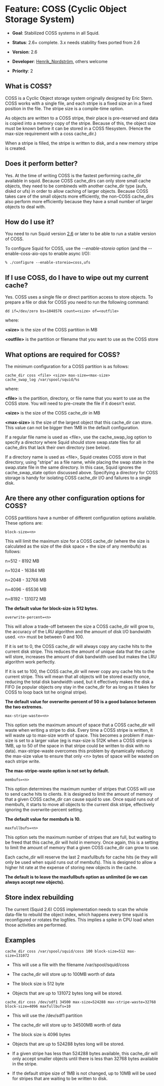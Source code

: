 # Feature: COSS (Cyclic Object Storage System)

  - **Goal**: Stabilized COSS systems in all Squid.

  - **Status**: 2.6+ complete. 3.x needs stability fixes ported from 2.6

  - **Version**: 2.6

  - **Developer**:
    [Henrik\_Nordström](https://wiki.squid-cache.org/Features/CyclicObjectStorageSystem/Henrik_Nordstr%C3%B6m#),
    others welcome

  - **Priority**: 2

## What is COSS?

COSS is a Cyclic Object storage system originally designed by Eric
Stern. COSS works with a single file, and each stripe is a fixed size an
in a fixed position in the file. The stripe size is a compile-time
option.

As objects are written to a COSS stripe, their place is pre-reserved and
data is copied into a memory copy of the stripe. Because of this, the
object size must be known before it can be stored in a COSS filesystem.
(Hence the max-size requirement with a coss cache\_dir.)

When a stripe is filled, the stripe is written to disk, and a new memory
stripe is created.

## Does it perform better?

Yes. At the time of writing COSS is the fastest performing cache\_dir
available in squid. Because COSS cache\_dirs can only store small cache
objects, they need to be combineds with another cache\_dir type (aufs,
diskd or ufs) in order to allow caching of larger objects. Because COSS
takes care of the small objects more efficiently, the non-COSS
cache\_dirs also perform more efficiently because they have a small
number of larger objects to deal with.

## How do I use it?

You need to run Squid version
[2.6](http://www.squid-cache.org/Versions/v2/2.6) or later to be able to
run a stable version of COSS.

To configure Squid for COSS, use the *--enable-storeio* option (and the
--enable-coss-aio-ops to enable async I/O):

    % ./configure --enable-storeio=coss,ufs

## If I use COSS, do I have to wipe out my current cache?

Yes. COSS uses a single file or direct partition access to store
objects. To prepare a file or disk for COSS you need to run the
following command:

    dd if=/dev/zero bs=1048576 count=<size> of=<outfile>

where:

**\<size\>** is the size of the COSS partition in MB

**\<outfile\>** is the partition or filename that you want to use as the
COSS store

## What options are required for COSS?

The minimum configuration for a COSS partition is as follows:

    cache_dir coss <file> <size> max-size=<max-size>
    cache_swap_log /var/spool/squid/%s

where:

**\<file\>** is the partition, directory, or file name that you want to
use as the COSS store. You will need to pre-create the file if it
doesn't exist.

**\<size\>** is the size of the COSS cache\_dir in MB

**\<max-size\>** is the size of the largest object that this cache\_dir
can store. This value can not be bigger then 1MB in the default
configuration.

If a regular file name is used as \<file\>, use the cache\_swap\_log
option to specify a directory where Squid should store swap.state files
for all cache\_dirs that lack their own directory (see below).

If a directory name is used as \<file\>, Squid creates COSS store in
that directory, using "stripe" as a file name, while placing the swap
state in the swap.state file in the same directory. In this case, Squid
ignores the cache\_swap\_state option discussed above. Specifying a
directory for COSS storage is handy for isolating COSS cache\_dir I/O
and failures to a single disk.

## Are there any other configuration options for COSS?

COSS partitions have a number of different configuration options
available. These options are:

    block-size=<n>

This will limit the maximum size for a COSS cache\_dir (where the size
is calculated as the size of the disk space + the size of any membufs)
as follows:

n=512 - 8192 MB

n=1024 - 16384 MB

n=2048 - 32768 MB

n=4096 - 65536 MB

n=8192 - 131072 MB

**The default value for block-size is 512 bytes.**

    overwrite-percent=<n>

This will allow a trade-off between the size a COSS cache\_dir will grow
to, the accuracy of the LRU algorithm and the amount of disk I/O
bandwidth used. \<n\> must be between 0 and 100.

If it is set to 0, the COSS cache\_dir will always copy any cache hits
to the current disk stripe. This reduces the amount of unique data that
the cache will store, increases the amount of disk bandwidth used but
makes the LRU algorithm work perfectly.

If it is set to 100, the COSS cache\_dir will never copy any cache hits
to the current stripe. This will mean that all objects will be stored
exactly once, reducing the total disk bandwidth used, but it effectively
makes the disk a FIFO (ie popular objects ony stay in the cache\_dir for
as long as it takes for COSS to loop back tot he original stripe).

**The default value for overwrite-percent of 50 is a good balance
between the two extremes.**

    max-stripe-waste=<n>

This option sets the maximum amount of space that a COSS cache\_dir will
waste when writing a stripe to disk. Every time a COSS stripe is
written, it will waste up to max-size worth of space. This becomes a
problem if max-size is set to a larger value (eg is max-size is 512K
when a COSS stripe is 1MB, up to 50 of the space in that stripe could be
written to disk with no data). max-stripe-waste overcomes this problem
by dynamically reducing the max-size value to ensure that only \<n\>
bytes of space will be wasted on each stripe write.

**The max-stripe-waste option is not set by default.**

    membufs=<n>

This option determines the maximum number of stripes that COSS will use
to send cache hits to clients. It is designed to limit the amount of
memory that a given COSS cache\_dir can cause squid to use. Once squid
runs out of membufs, it starts to move all objects to the current disk
stripe, effectively ignoring the overwrite-percent setting.

**The default value for membufs is 10.**

    maxfullbufs=<n>

This option sets the maximum number of stripes that are full, but
waiting to be freed that this cache\_dir will hold in memory. Once
again, this is a setting to limit the amount of memory that a given COSS
cache\_dir can grow to use.

Each cache\_dir will reserve the last 2 maxfullbufs for cache hits (ie
they will only be used when squid runs out of membufs). This is designed
to allow a higher hit rate at the expense of storing new objects in the
cache.

**The default is to leave the maxfullbufs option as unlimited (ie we can
always accept new objects).**

## Store index rebuilding

The current (Squid 2.6) COSS implementation needs to scan the whole
data-file to rebuild the object index, which happens every time squid is
reconfigured or rotates the logfiles. This implies a spike in CPU load
when those activities are performed.

## Examples

    cache_dir coss /var/spool/squid/coss 100 block-size=512 max-size=131072

  - This will use a file with the filename /var/spool/squid/coss

  - The cache\_dir will store up to 100MB worth of data

  - The block size is 512 byte

  - Objects that are up to 131072 bytes long will be stored.

<!-- end list -->

    cache_dir coss /dev/sdf1 34500 max-size=524288 max-stripe-waste=32768 block-size=4096 maxfullbufs=10

  - This will use the /dev/sdf1 partition

  - The cache\_dir will store up to 34500MB worth of data

  - The block size is 4096 bytes

  - Objects that are up to 524288 bytes long will be stored.

  - If a given stripe has less than 524288 bytes available, this
    cache\_dir will only accept smaller objects until there is less than
    32768 bytes available in the stripe.

  - If the default stripe size of 1MB is not changed, up to 10MB will be
    used for stripes that are waiting to be written to disk.
